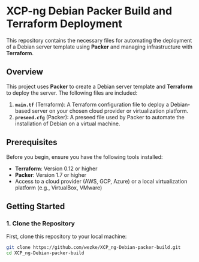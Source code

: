 # XCP-ng Debian Packer Build and Terraform Deployment

This repository contains the necessary files for automating the deployment of a Debian server template using **Packer** and managing infrastructure with **Terraform**.

## Overview

This project uses **Packer** to create a Debian server template and **Terraform** to deploy the server. The following files are included:

1. **`main.tf`** (Terraform): A Terraform configuration file to deploy a Debian-based server on your chosen cloud provider or virtualization platform.
2. **`preseed.cfg`** (Packer): A preseed file used by Packer to automate the installation of Debian on a virtual machine.

## Prerequisites

Before you begin, ensure you have the following tools installed:

- **Terraform**: Version 0.12 or higher
- **Packer**: Version 1.7 or higher
- Access to a cloud provider (AWS, GCP, Azure) or a local virtualization platform (e.g., VirtualBox, VMware)

## Getting Started

### 1. Clone the Repository

First, clone this repository to your local machine:

```bash
git clone https://github.com/wezke/XCP_ng-Debian-packer-build.git
cd XCP_ng-Debian-packer-build
